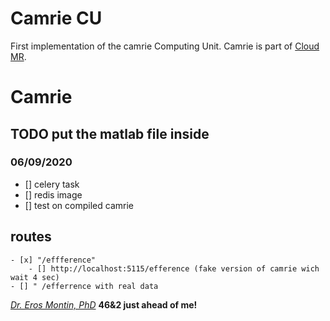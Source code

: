 # Camrie CU

First implementation of the camrie Computing Unit. 
Camrie is part of [Cloud MR](http://www.cloudmrhub.com).

# Camrie 

## TODO put the matlab file inside

### 06/09/2020
- [] celery task
- [] redis image
- [] test on compiled camrie

## routes
    - [x] "/effference"	
		- [] http://localhost:5115/efference (fake version of camrie wich wait 4 sec)
    - [] " /efferrence with real data

[*Dr. Eros Montin, PhD*](http://me.biodimensional.com)
**46&2 just ahead of me!**
